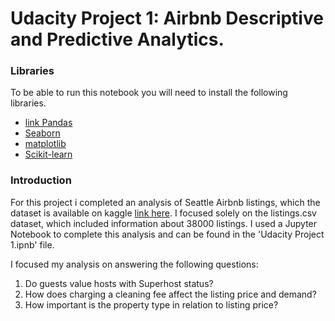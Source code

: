 # Udacity Project 1: Airbnb Descriptive and Predictive Analytics.

<h3>Libraries</h3>
<div>
  <p>To be able to run this notebook you will need to install the following libraries.</p>
  <ul>
      <li>
         <a href="url">link Pandas</a>
      </li>
      <li>
        <a href = "url"> Seaborn </a>
      </li>
      <li>  
         <a href = "url"> matplotlib </a>
      </li>
      <li>
        <a href = "url"> Scikit-learn </a>
      </li>
  </ul>
</div>

<h3> Introduction </h3>

<div>
  <p>
    For this project i completed an analysis of Seattle Airbnb listings, which the dataset is available on kaggle <a href="url">link here</a>. I focused solely on the listings.csv dataset, which included information about 38000 listings. I used a Jupyter Notebook to complete this analysis and can be found in the 'Udacity Project 1.ipnb' file.
  </p>
 <p>
   I focused my analysis on answering the following questions:
   
   <ol>
    <li>Do guests value hosts with Superhost status?</li>
    <li>How does charging a cleaning fee affect the listing price and demand?</li>
   <li>How important is the property type in relation to listing price?</li>
  </ol>
</p>
</div>

  
  
  
        

 
 
 

